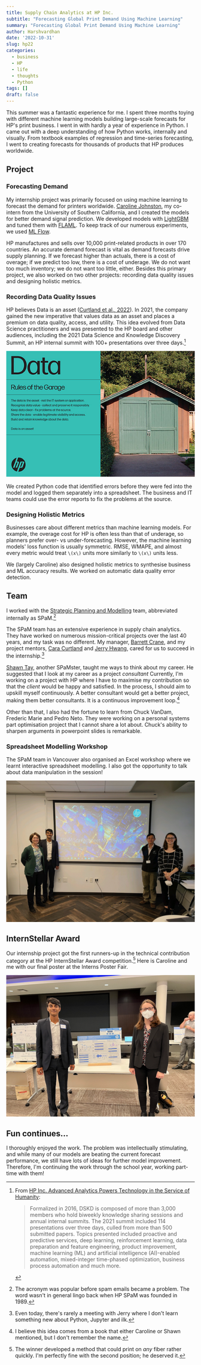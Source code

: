 ```yaml
---
title: Supply Chain Analytics at HP Inc.
subtitle: "Forecasting Global Print Demand Using Machine Learning"
summary: "Forecasting Global Print Demand Using Machine Learning"
author: Harshvardhan
date: '2022-10-31'
slug: hp22
categories:
  - business
  - HP
  - life
  - thoughts
  - Python
tags: []
draft: false
---
```


This summer was a fantastic experience for me. I spent three months toying with different machine learning models building large-scale forecasts for HP's print business. I went in with hardly a year of experience in Python. I came out with a deep understanding of how Python works, internally and visually. From textbook examples of regression and time-series forecasting, I went to creating forecasts for thousands of products that HP produces worldwide.

## Project

### Forecasting Demand

My internship project was primarily focused on using machine learning to forecast the demand for printers worldwide. [Caroline Johnston](https://www.linkedin.com/in/caroline-johnston39/), my co-intern from the University of Southern California, and I created the models for better demand signal prediction. We developed models with [LightGBM](https://lightgbm.readthedocs.io/en/v3.3.2/) and tuned them with [FLAML](https://github.com/microsoft/FLAML). To keep track of our numerous experiments, we used [ML Flow](https://mlflow.org/).

HP manufactures and sells over 10,000 print-related products in over 170 countries. An accurate demand forecast is vital as demand forecasts drive supply planning. If we forecast higher than actuals, there is a cost of overage; if we predict too low, there is a cost of underage. We do not want too much inventory; we do not want too little, either. Besides this primary project, we also worked on two other projects: recording data quality issues and designing holistic metrics.

### Recording Data Quality Issues

HP believes Data is an asset ([Curtland et al., 2022](https://pubsonline.informs.org/do/10.1287/orms.2022.02.18/full/)). In 2021, the company gained the new imperative that values data as an asset and places a premium on data quality, access, and utility. This idea evolved from Data Science practitioners and was presented to the HP board and other audiences, including the 2021 Data Science and Knowledge Discovery Summit, an HP internal summit with 100+ presentations over three days.[^1]

[^1]: From [HP Inc. Advanced Analytics Powers Technology in the Service of Humanity](https://pubsonline.informs.org/do/10.1287/orms.2022.02.18/full/):

    > Formalized in 2016, DSKD is composed of more than 3,000 members who hold biweekly knowledge sharing sessions and annual internal summits. The 2021 summit included 114 presentations over three days, culled from more than 500 submitted papers. Topics presented included proactive and predictive services, deep learning, reinforcement learning, data preparation and feature engineering, product improvement, machine learning (ML) and artificial intelligence (AI)-enabled automation, mixed-integer time-phased optimization, business process automation and much more.

![](images/hp_data_rules_of_the_garage-WEB.jpeg)

We created Python code that identified errors before they were fed into the model and logged them separately into a spreadsheet. The business and IT teams could use the error reports to fix the problems at the source.

### Designing Holistic Metrics

Businesses care about different metrics than machine learning models. For example, the overage cost for HP is often less than that of underage, so planners prefer over- vs under-forecasting. However, the machine learning models' loss function is usually symmetric. RMSE, WMAPE, and almost every metric would treat `\(x\)` units more similarly to `\(x\)` units less.

We (largely Caroline) also designed holistic metrics to synthesise business and ML accuracy results. We worked on automatic data quality error detection.

## Team

I worked with the [Strategic Planning and Modelling](https://www.wikiwand.com/en/HP_SPaM) team, abbreviated internally as SPaM.[^2]

[^2]: The acronym was popular before spam emails became a problem. The word wasn't in general lingo back when HP SPaM was founded in 1989.

The SPaM team has an extensive experience in supply chain analytics. They have worked on numerous mission-critical projects over the last 40 years, and my task was no different. My manager, [Barrett Crane](https://www.linkedin.com/in/barrett-crane-a3a239/), and my project mentors, [Cara Curtland](https://www.linkedin.com/in/caracurtland/) and [Jerry Hwang](https://www.linkedin.com/in/jerry-hwang-445191/), cared for us to succeed in the internship.[^3]

[^3]: Even today, there's rarely a meeting with Jerry where I don't learn something new about Python, Jupyter and ilk.

[Shawn Tay](https://www.linkedin.com/in/stay/), another SPaMster, taught me ways to think about my career. He suggested that I look at my career as a project *consultant* Currently, I'm working on a project with HP where I have to maximise my contribution so that the *client* would be happy and satisfied. In the process, I should aim to upskill myself continuously. A better consultant would get a better project, making them better consultants. It is a continuous improvement loop.[^4]

[^4]: I believe this idea comes from a book that either Caroline or Shawn mentioned, but I don't remember the name.

Other than that, I also had the fortune to learn from Chuck VanDam, Frederic Marie and Pedro Neto. They were working on a personal systems part optimisation project that I cannot share a lot about. Chuck's ability to sharpen arguments in powerpoint slides is remarkable.

### Spreadsheet Modelling Workshop

The SPaM team in Vancouver also organised an Excel workshop where we learnt interactive spreadsheet modelling. I also got the opportunity to talk about data manipulation in the session!

![](images/20220707_170231.png)

## InternStellar Award

Our internship project got the first runners-up in the technical contribution category at the HP InternStellar Award competition.[^5] Here is Caroline and me with our final poster at the Interns Poster Fair.

[^5]: The winner developed a method that could print on *any* fiber rather quickly. I'm perfectly fine with the second position; he deserved it.

![](images/IMG_4431.png)

## Fun continues...

I thoroughly enjoyed the work. The problem was intellectually stimulating, and while many of our models are beating the current forecast performance, we still have lots of ideas for further model improvement. Therefore, I'm continuing the work through the school year, working part-time with them!
